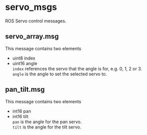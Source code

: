 # servo_msgs
ROS Servo control messages.
## servo_array.msg
This message contains two elements
- uint8 index
- uint16 angle  
`index` references the servo that the angle is for, e.g. 0, 1, 2 or 3.  
`angle` is the angle to set the selected servo to.
## pan_tilt.msg
This message contains two elements
- int16 pan
- int16 tilt  
`pan` is the angle for the pan servo.  
`tilt` is the angle for the tilt servo.
